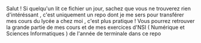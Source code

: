 Salut ! Si quelqu'un lit ce fichier un jour, sachez que vous ne trouverez rien d'intéréssant , c'est uniquement un repo dont je me sers pour transférer mes cours du lycée a chez moi , c'est plus pratique !
Vous pourrez retrouver la grande partie de mes cours et de mes exercices d'NSI ( Numérique et Sciences Informatiques ) de l'année de terminale dans ce repo
